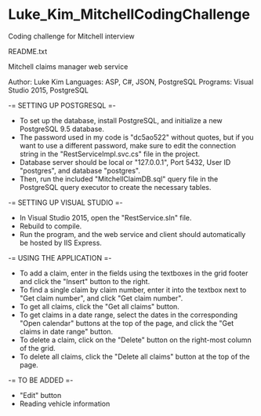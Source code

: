 # Luke_Kim_MitchellCodingChallenge
Coding challenge for Mitchell interview

README.txt

Mitchell claims manager web service

Author: Luke Kim
Languages: ASP, C#, JSON, PostgreSQL
Programs: Visual Studio 2015, PostgreSQL

-= SETTING UP POSTGRESQL =-
- To set up the database, install PostgreSQL, and initialize a new PostgreSQL 9.5 database.
- The password used in my code is "dc5ao522" without quotes, but if you want to use a different password,
make sure to edit the connection string in the "RestServiceImpl.svc.cs" file in the project.
- Database server should be local or "127.0.0.1", Port 5432, User ID "postgres", and database "postgres".
- Then, run the included "MitchellClaimDB.sql" query file in the PostgreSQL query executor to create
the necessary tables.

-= SETTING UP VISUAL STUDIO =-
- In Visual Studio 2015, open the "RestService.sln" file.
- Rebuild to compile.
- Run the program, and the web service and client should automatically be hosted by IIS Express.

-= USING THE APPLICATION =-
- To add a claim, enter in the fields using the textboxes in the grid footer and click the "Insert"
button to the right.
- To find a single claim by claim number, enter it into the textbox next to "Get claim number",
and click "Get claim number".
- To get all claims, click the "Get all claims" button.
- To get claims in a date range, select the dates in the corresponding "Open calendar" buttons at the
top of the page, and click the "Get claims in date range" button.
- To delete a claim, click on the "Delete" button on the right-most column of the grid.
- To delete all claims, click the "Delete all claims" button at the top of the page.

-= TO BE ADDED =-
- "Edit" button
- Reading vehicle information
